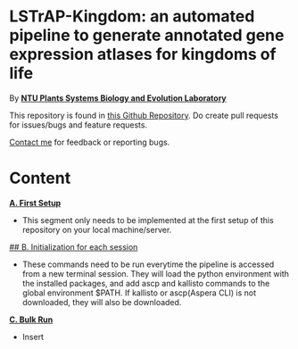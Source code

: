 # LSTrAP-Kingdom: an automated pipeline to generate annotated gene expression atlases for kingdoms of life

By [**NTU Plants Systems Biology and Evolution Laboratory**](https://www.plant.tools)

This repository is found in [this Github Repository](https://github.com/wirriamm/plants-pipeline). Do create pull requests for issues/bugs and feature requests.

[Contact me](mailto:will0046@e.ntu.edu.sg) for feedback or reporting bugs.

# Content

[**A. First Setup**](https://github.com/wirriamm/plants-pipeline/blob/master/docs/setup.md)

- This segment only needs to be implemented at the first setup of this repository on your local machine/server.

[## B. Initialization for each session](https://github.com/wirriamm/plants-pipeline/blob/master/docs/initialize.md)

- These commands need to be run everytime the pipeline is accessed from a new terminal session. They will load the python environment with the installed packages, and add ascp and kallisto commands to the global environment $PATH. If kallisto or ascp(Aspera CLI) is not downloaded, they will also be downloaded.

[**C. Bulk Run**](https://github.com/wirriamm/plants-pipeline/blob/master/docs/download.md)

- Insert

